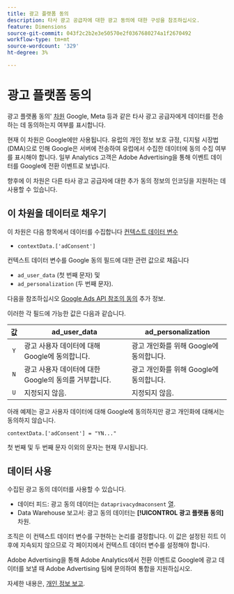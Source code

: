 ```yaml
---
title: 광고 플랫폼 동의
description: 타사 광고 공급자에 대한 광고 동의에 대한 구성을 참조하십시오.
feature: Dimensions
source-git-commit: 043f2c2b2e3e50570e2f0367680274a1f2670492
workflow-type: tm+mt
source-wordcount: '329'
ht-degree: 3%

---
```


# 광고 플랫폼 동의

광고 플랫폼 동의&#39; [차원](overview.md) Google, Meta 등과 같은 타사 광고 공급자에게 데이터를 전송하는 데 동의하는지 여부를 표시합니다.

현재 이 차원은 Google에만 사용됩니다. 유럽의 개인 정보 보호 규정, 디지털 시장법(DMA)으로 인해 Google은 서버에 전송하여 유럽에서 수집한 데이터에 동의 수집 여부를 표시해야 합니다. 일부 Analytics 고객은 Adobe Advertising을 통해 이벤트 데이터를 Google에 전환 이벤트로 보냅니다.

향후에 이 차원은 다른 타사 광고 공급자에 대한 추가 동의 정보의 인코딩을 지원하는 데 사용할 수 있습니다.

## 이 차원을 데이터로 채우기

이 차원은 다음 항목에서 데이터를 수집합니다 [컨텍스트 데이터 변수](/help/implement/vars/page-vars/contextdata.md)

* `contextData.['adConsent']`

컨텍스트 데이터 변수를 Google 동의 필드에 대한 관련 값으로 채웁니다

* `ad_user_data` (첫 번째 문자) 및
* `ad_personalization` (두 번째 문자).

다음을 참조하십시오 [Google Ads API 참조의 동의](https://developers.google.com/google-ads/api/reference/rpc/v15/Consent) 추가 정보.

이러한 각 필드에 가능한 값은 다음과 같습니다.

| 값 | ad_user_data | ad_personalization |
|:-:|---|---|
| `Y` | 광고 사용자 데이터에 대해 Google에 동의합니다. | 광고 개인화를 위해 Google에 동의합니다. |
| `N` | 광고 사용자 데이터에 대한 Google의 동의를 거부합니다. | 광고 개인화를 위해 Google에 동의합니다. |
| `U` | 지정되지 않음. | 지정되지 않음. |

아래 예제는 광고 사용자 데이터에 대해 Google에 동의하지만 광고 개인화에 대해서는 동의하지 않습니다.

```
contextData.['adConsent'] = "YN..."
```

첫 번째 및 두 번째 문자 이외의 문자는 현재 무시됩니다.

## 데이터 사용

수집된 광고 동의 데이터를 사용할 수 있습니다.

* 데이터 피드: 광고 동의 데이터는 `dataprivacydmaconsent` [열](/help/export/analytics-data-feed/c-df-contents/datafeeds-reference.md).
* Data Warehouse 보고서: 광고 동의 데이터는 **[!UICONTROL 광고 플랫폼 동의]** 차원.

조직은 이 컨텍스트 데이터 변수를 구현하는 논리를 결정합니다. 이 값은 설정된 히트 이후에 지속되지 않으므로 각 페이지에서 컨텍스트 데이터 변수를 설정해야 합니다.

Adobe Advertising을 통해 Adobe Analytics에서 전환 이벤트로 Google에 광고 데이터를 보낼 때 Adobe Advertising 팀에 문의하여 통합을 지원하십시오.

자세한 내용은, [개인 정보 보고](/help/admin/admin/c-manage-report-suites/c-edit-report-suites/privacy-reporting.md).
